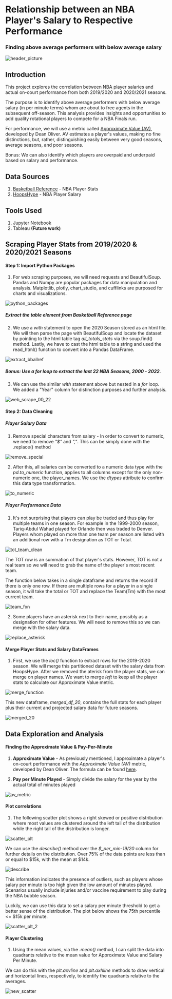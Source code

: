 # Relationship between an NBA Player's Salary to Respective Performance
### Finding above average performers with below average salary

![header_picture](https://github.com/aclao89/NBA_Salaries_Performance/blob/main/Images/salary_nba-768x384.jpg)

## Introduction

This project explores the correlation between NBA player salaries and actual on-court performance from both 2019/2020 and 2020/2021 seasons.

The purpose is to identify above average performers with below average salary (in per minute terms) whom are about to free agents in the subsequent off-season. This analysis provides insights and opportunities to add quality rotational players to compete for a NBA Finals run.

For performance, we will use a metric called [Approximate Value (AV)](https://www.nbastuffer.com/analytics101/approximate-value/), developed by Dean Oliver. AV estimates a player's values, making no fine distinctions, but, rather, distinguishing easily between very good seasons, average seasons, and poor seasons.

Bonus: We can also identify which players are overpaid and underpaid based on salary and performance.

## Data Sources

1. [Basketball Reference](https://www.basketball-reference.com/leagues/NBA_2020_totals.html) - NBA Player Stats
2. [HoopsHype](https://hoopshype.com/salaries/players/) - NBA Player Salary

## Tools Used

1. Jupyter Notebook
2. Tableau **(Future work)**

## Scraping Player Stats from 2019/2020 & 2020/2021 Seasons

#### Step 1: Import Python Packages
1. For web scraping purposes, we will need requests and BeautifulSoup. Pandas and Numpy are popular packages for data manipulation and analysis. Matplotlib, plotly, chart_studio, and cufflinks are purposed for charts and visualizations.

![python_packages](https://github.com/aclao89/NBA_Salaries_Performance/blob/main/Images/python_packages.png)


##### Extract the table element from Basketball Reference page
2. We use a *with* statement to open the 2020 Season stored as an html file. We will then parse the page with BeautifulSoup and locate the dataset by pointing to the html table tag *all_totals_stats* via the soup.find() method. Lastly, we have to cast the html table to a string and used the read_html() function to convert into a Pandas DataFrame.

![extract_bballref](https://github.com/aclao89/NBA_Salaries_Performance/blob/main/Images/web_scrape_2020.png)

##### Bonus: Use a *for* loop to extract the last 22 NBA Seasons, 2000 - 2022.
3. We can use the similar *with* statement above but nested in a *for* loop. We added a "Year" column for distinction purposes and further analysis.

![web_scrape_00_22 ](https://github.com/aclao89/NBA_Salaries_Performance/blob/main/Images/web_scrape_00_22.png)

#### Step 2: Data Cleaning

##### Player Salary Data

1. Remove special characters from salary - In order to convert to numeric, we need to remove
*"$"* and *","*. This can be simply done with the .replace() method

![remove_special](https://github.com/aclao89/NBA_Salaries_Performance/blob/main/Images/replace_special.png)

2. After this, all salaries can be converted to a numeric data type with the *pd.to_numeric* function, applies to all columns except for the only non-numeric one, the player_names. We use the *dtypes* attribute to confirm this data type transformation.

![to_numeric](https://github.com/aclao89/NBA_Salaries_Performance/blob/main/Images/convert_numeric.png)

##### Player Performance Data

1. It's not surprising that players can play be traded and thus play for multiple teams in one season. For example in the 1999-2000 season, Tariq-Abdul Wahad played for Orlando then was traded to Denver. Players whom played on more than one team per season are listed with an additional row with a Tm designation as TOT or Total.

![tot_team_clean](https://github.com/aclao89/NBA_Salaries_Performance/blob/main/Images/tot_team_clean%20-%20Copy.png)

The TOT row is an summation of that player's stats. However, TOT is not a real team so we will need to grab the name of the player's most recent team.

The function below takes in a single dataframe and returns the record if there is only one row. If there are multiple rows for a player in a single season, it will take the total or TOT and replace the Team(Tm) with the most current team.

![team_fxn](https://github.com/aclao89/NBA_Salaries_Performance/blob/main/Images/team_fxn.png)


2. Some players have an asterisk next to their name, possibly as a designation for other features. We will need to remove this so we can merge with the salary data.

![replace_asterisk](https://github.com/aclao89/NBA_Salaries_Performance/blob/main/Images/replace_asterisk.png)


#### Merge Player Stats and Salary DataFrames

1. First, we use the *loc()* function to extract rows for the 2019-2020 season. We will merge this partitioned dataset with the salary data from HoopsHype. After we removed the aterisk from the player stats, we can merge on player names. We want to merge *left* to keep all the player stats to calculate our Approximate Value metric.

![merge_function](https://github.com/aclao89/NBA_Salaries_Performance/blob/main/Images/merge_dfs.png)

This new dataframe, *merged_df_20*, contains the full stats for each player plus their current and projected salary data for future seasons.

![merged_20](https://github.com/aclao89/NBA_Salaries_Performance/blob/main/Images/merged_20_df.png)


## Data Exploration and Analysis

#### Finding the Approximate Value & Pay-Per-Minute

1. **Approximate Value** - As previously mentioned, I approximate a player's on-court performance with the *Approximate Value (AV)* metric, developed by Dean Oliver. The formula can be found [here](https://www.nbastuffer.com/analytics101/approximate-value/).

2. **Pay per Minute Played** - Simply divide the salary for the year by the actual total of minutes played

![av_metric](https://github.com/aclao89/NBA_Salaries_Performance/blob/main/Images/av_formula.png)

#### Plot correlations

1. The following scatter plot shows a right skewed or positive distribution where most values are clustered around the left tail of the distribution while the right tail of the distribution is longer.

![scatter_plt](https://github.com/aclao89/NBA_Salaries_Performance/blob/main/Images/scatter_plt_20.png)


We can use the *describe()* method over the *$_per_min-19/20* column for further details on the distribution. Over 75% of the data points are less than or equal to $15k, with the mean at $14k.

![describe](https://github.com/aclao89/NBA_Salaries_Performance/blob/main/Images/describe_method.png)

This information indicates the presence of outliers, such as players whose salary per minute is too high given the low amount of minutes played. Scenarios usually include injuries and/or vaccine requirement to play during the NBA bubble season.

Luckily, we can use this data to set a salary per minute threshold to get a better sense of the distribution. The plot below shows the 75th percentile <= $15k per minute.

![scatter_plt_2](https://github.com/aclao89/NBA_Salaries_Performance/blob/main/Images/scatter_plt_20_2.png)

#### Player Clustering

1. Using the mean values, via the *.mean()* method, I can split the data into quadrants relative to the mean value for Approximate Value and Salary Per Minute.

We can do this with the *plt.axvline* and *plt.axhline* methods to draw vertical and horizontal lines, respectively, to identify the quadrants relative to the averages.

![new_scatter](https://github.com/aclao89/NBA_Salaries_Performance/blob/main/Images/new_scatter.png)

